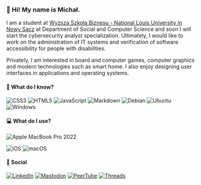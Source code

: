 ### 👋 Hi! My name is Michał.

I am a student at [Wyższa Szkoła Biznesu - National Louis University in Nowy Sącz](https://www.wsb-nlu.edu.pl/en/informatyka) at Department of Social and Computer Science and soon I will start the cybersecurity analyst specialization. Ultimately, I would like to work on the administration of IT systems and verification of software accessibility for people with disabilities.

Privately, I am interested in board and computer games, computer graphics and modern technologies such as smart home. I also enjoy designing user interfaces in applications and operating systems.

#### 🧐 What do I know?

![CSS3](https://img.shields.io/badge/css3-%231572B6.svg?style=for-the-badge&logo=css3&logoColor=white) ![HTML5](https://img.shields.io/badge/html5-%23E34F26.svg?style=for-the-badge&logo=html5&logoColor=white) ![JavaScript](https://img.shields.io/badge/javascript-%23323330.svg?style=for-the-badge&logo=javascript&logoColor=%23F7DF1E) ![Markdown](https://img.shields.io/badge/markdown-%23000000.svg?style=for-the-badge&logo=markdown&logoColor=white) ![Debian](https://img.shields.io/badge/Debian-D70A53?style=for-the-badge&logo=debian&logoColor=white) ![Ubuntu](https://img.shields.io/badge/Ubuntu-E95420?style=for-the-badge&logo=ubuntu&logoColor=white) ![Windows](https://img.shields.io/badge/Windows-0078D6?style=for-the-badge&logo=windows&logoColor=white)

#### 💻 What do I use?
![Apple MacBook Pro 2022](https://img.shields.io/badge/Apple-MacBook_Pro_2022-000000?style=for-the-badge&logo=apple&logoColor=white)

![iOS](https://img.shields.io/badge/iOS-000000?style=for-the-badge&logo=ios&logoColor=white) ![macOS](https://img.shields.io/badge/mac%20os-000000?style=for-the-badge&logo=macos&logoColor=F0F0F0)

#### 💬 Social
[![LinkedIn](https://img.shields.io/badge/linkedin-%230077B5.svg?style=for-the-badge&logo=linkedin&logoColor=white)](https://www.linkedin.com/in/stankiewiczmichal) [![Mastodon](https://img.shields.io/badge/-MASTODON-%232B90D9?style=for-the-badge&logo=mastodon&logoColor=white)](https://pol.social/@mstankiewicz) [![PeerTube](https://img.shields.io/badge/PeerTube-%23F2690D.svg?style=for-the-badge&logo=PeerTube&logoColor=white)](https://tube.pol.social/c/mstankiewicz_video) [![Threads](https://img.shields.io/badge/Threads-000000?style=for-the-badge&logo=Threads&logoColor=white)](https://www.threads.net/@mstankiewicz_official)
